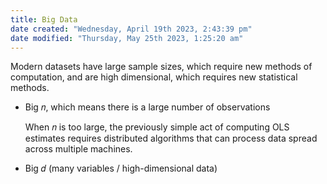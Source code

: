 ```yaml
---
title: Big Data
date created: "Wednesday, April 19th 2023, 2:43:39 pm"
date modified: "Thursday, May 25th 2023, 1:25:20 am"
---
```


Modern datasets have large sample sizes, which require new methods of computation, and are high dimensional, which requires new statistical methods.

* Big 𝑛, which means there is a large number of observations
  
  When 𝑛 is too large, the previously simple act of computing OLS estimates requires distributed algorithms that can process data spread across multiple machines.

* Big 𝑑 (many variables / high-dimensional data)
